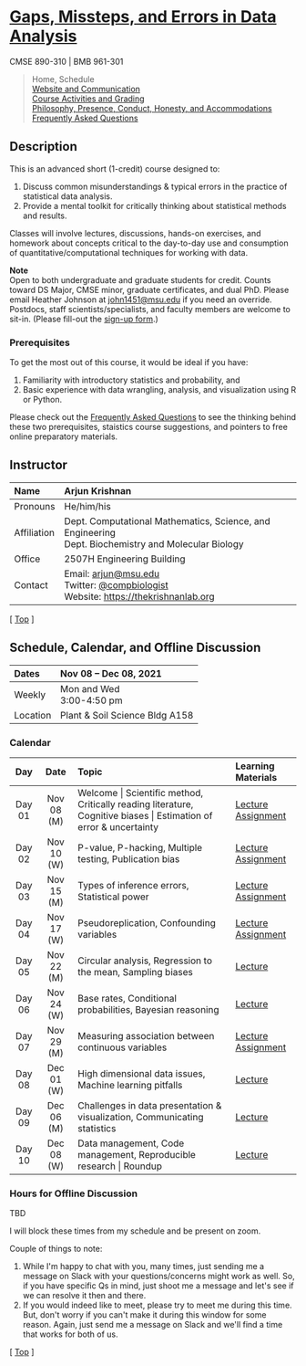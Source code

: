 # [Gaps, Missteps, and Errors in Data Analysis](https://github.com/krishnanlab/teaching/edit/master/2021-fall_statgaps)
CMSE 890-310 | BMB 961-301

>Home, Schedule  
>[Website and Communication](https://github.com/krishnanlab/teaching/blob/master/2021-fall_statgaps/website-communication.md)  
>[Course Activities and Grading](https://github.com/krishnanlab/teaching/blob/master/2021-fall_statgaps/course-activities-grading.md)  
>[Philosophy, Presence, Conduct, Honesty, and Accommodations](https://github.com/krishnanlab/teaching/blob/master/2021-fall_statgaps/policies.md)  
>[Frequently Asked Questions](https://github.com/krishnanlab/teaching/tree/master/2021-fall_statgaps/frequently-asked-questions.md)


## Description
This is an advanced short (1-credit) course designed to:
1) Discuss common misunderstandings & typical errors in the practice of statistical data analysis.
2) Provide a mental toolkit for critically thinking about statistical methods and results.

Classes will involve lectures, discussions, hands-on exercises, and homework about concepts critical to the day-to-day use and consumption of quantitative/computational techniques for working with data.

**Note**  
Open to both undergraduate and graduate students for credit. Counts toward DS Major, CMSE minor, graduate certificates, and dual PhD. Please email Heather Johnson at john1451@msu.edu if you need an override.  
Postdocs, staff scientists/specialists, and faculty members are welcome to sit-in. (Please fill-out the [sign-up form](bit.ly/statgaps2021_signup).)

### Prerequisites
To get the most out of this course, it would be ideal if you have:
1) Familiarity with introductory statistics and probability, and
2) Basic experience with data wrangling, analysis, and visualization using R or Python.

Please check out the [Frequently Asked Questions](https://github.com/krishnanlab/teaching/blob/master/2021-fall_statgaps/frequently-asked-questions.md) to see the thinking behind these two prerequisites, staistics course suggestions, and pointers to free online preparatory materials.


## Instructor
Name | Arjun Krishnan
:------------ | :------------
Pronouns | He/him/his
Affiliation | Dept. Computational Mathematics, Science, and Engineering</br>Dept. Biochemistry and Molecular Biology
Office | 2507H Engineering Building
Contact | Email: arjun@msu.edu</br>Twitter: [@compbiologist](https://twitter.com/compbiologist)</br>Website: https://thekrishnanlab.org

\[ [Top](https://github.com/krishnanlab/teaching/blob/master/2021-fall_statgaps/README.md#gaps-missteps-and-errors-in-data-analysis) ]


## Schedule, Calendar, and Offline Discussion
Dates | Nov 08 – Dec 08, 2021
:------------ | :------------
Weekly | Mon and Wed</br>3:00-4:50 pm
Location | Plant & Soil Science Bldg A158

### Calendar
Day | Date | Topic | Learning Materials
:-------: | :-----------: | :------------------------------- | :------------------------
Day 01 | Nov 08 (M) | Welcome \| Scientific method, Critically reading literature, Cognitive biases \| Estimation of error & uncertainty | [Lecture](https://github.com/krishnanlab/teaching/blob/master/2021-fall_statgaps/Lectures/Day-01_Lecture.pdf)</br>[Assignment](https://github.com/krishnanlab/teaching/blob/master/2021-fall_statgaps/Assignments/Assignment_01.md)
Day 02 | Nov 10 (W) | P-value, P-hacking, Multiple testing, Publication bias | [Lecture](https://github.com/krishnanlab/teaching/blob/master/2021-fall_statgaps/Lectures/Day-02_Lecture.pdf)</br>[Assignment](https://github.com/krishnanlab/teaching/blob/master/2021-fall_statgaps/Assignments/Assignment_02.md)
Day 03 | Nov 15 (M) | Types of inference errors, Statistical power | [Lecture](https://github.com/krishnanlab/teaching/blob/master/2021-fall_statgaps/Lectures/)</br>[Assignment](https://github.com/krishnanlab/teaching/blob/master/2021-fall_statgaps/Assignments/)
Day 04 | Nov 17 (W) | Pseudoreplication, Confounding variables | [Lecture](https://github.com/krishnanlab/teaching/blob/master/2021-fall_statgaps/Lectures/)</br>[Assignment](https://github.com/krishnanlab/teaching/blob/master/2021-fall_statgaps/Assignments/)
Day 05 | Nov 22 (M) | Circular analysis, Regression to the mean, Sampling biases | [Lecture](https://github.com/krishnanlab/teaching/blob/master/2021-fall_statgaps/Lectures/)
Day 06 | Nov 24 (W) | Base rates, Conditional probabilities, Bayesian reasoning | [Lecture](https://github.com/krishnanlab/teaching/blob/master/2021-fall_statgaps/Lectures/)
Day 07 | Nov 29 (M) | Measuring association between continuous variables | [Lecture](https://github.com/krishnanlab/teaching/blob/master/2021-fall_statgaps/Lectures/)</br>[Assignment](https://github.com/krishnanlab/teaching/blob/master/2021-fall_statgaps/Assignments/)
Day 08 | Dec 01 (W) | High dimensional data issues, Machine learning pitfalls | [Lecture](https://github.com/krishnanlab/teaching/blob/master/2021-fall_statgaps/Lectures/)
Day 09 | Dec 06 (M) | Challenges in data presentation & visualization, Communicating statistics | [Lecture](https://github.com/krishnanlab/teaching/blob/master/2021-fall_statgaps/Lectures/)
Day 10 | Dec 08 (W) | Data management, Code management, Reproducible research \| Roundup | [Lecture](https://github.com/krishnanlab/teaching/blob/master/2021-fall_statgaps/Lectures/)

### Hours for Offline Discussion
TBD

I will block these times from my schedule and be present on zoom.

Couple of things to note:
1. While I'm happy to chat with you, many times, just sending me a message on Slack with your questions/concerns might work as well. So, if you have specific Qs in mind, just shoot me a message and let's see if we can resolve it then and there.
2. If you would indeed like to meet, please try to meet me during this time. But, don't worry if you can't make it during this window for some reason. Again, just send me a message on Slack and we'll find a time that works for both of us.


\[ [Top](https://github.com/krishnanlab/teaching/blob/master/2021-fall_statgaps/README.md#gaps-missteps-and-errors-in-data-analysis) ]

